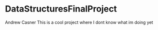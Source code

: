 # DataStructuresFinalProject
Andrew Casner
This is a cool project where I  dont know what im doing yet
